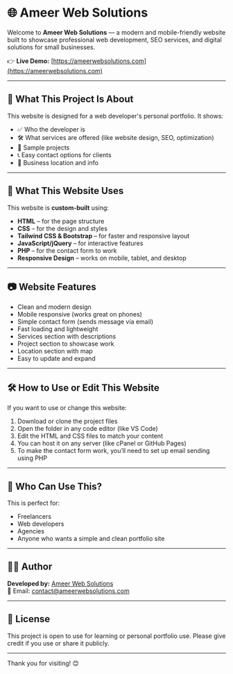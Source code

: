 # 🌐 Ameer Web Solutions

Welcome to **Ameer Web Solutions** — a modern and mobile-friendly website built to showcase professional web development, SEO services, and digital solutions for small businesses.

👉 **Live Demo:** [https://ameerwebsolutions.com](https://ameerwebsolutions.com)

---

## 📌 What This Project Is About

This website is designed for a web developer's personal portfolio. It shows:

- ✅ Who the developer is
- 🛠️ What services are offered (like website design, SEO, optimization)
- 📂 Sample projects
- 📞 Easy contact options for clients
- 📍 Business location and info

---

## 🧰 What This Website Uses

This website is **custom-built** using:

- **HTML** – for the page structure
- **CSS** – for the design and styles
- **Tailwind CSS & Bootstrap** – for faster and responsive layout
- **JavaScript/jQuery** – for interactive features
- **PHP** – for the contact form to work
- **Responsive Design** – works on mobile, tablet, and desktop

---

## 📷 Website Features

- Clean and modern design
- Mobile responsive (works great on phones)
- Simple contact form (sends message via email)
- Fast loading and lightweight
- Services section with descriptions
- Project section to showcase work
- Location section with map
- Easy to update and expand

---

## 🛠 How to Use or Edit This Website

If you want to use or change this website:

1. Download or clone the project files
2. Open the folder in any code editor (like VS Code)
3. Edit the HTML and CSS files to match your content
4. You can host it on any server (like cPanel or GitHub Pages)
5. To make the contact form work, you’ll need to set up email sending using PHP

---

## 🤝 Who Can Use This?

This is perfect for:

- Freelancers
- Web developers
- Agencies
- Anyone who wants a simple and clean portfolio site

---

## 🙋‍♂️ Author

**Developed by:** [Ameer Web Solutions](https://ameerwebsolutions.com)  
📧 Email: contact@ameerwebsolutions.com

---

## 📄 License

This project is open to use for learning or personal portfolio use. Please give credit if you use or share it publicly. 

---

Thank you for visiting! 😊  
